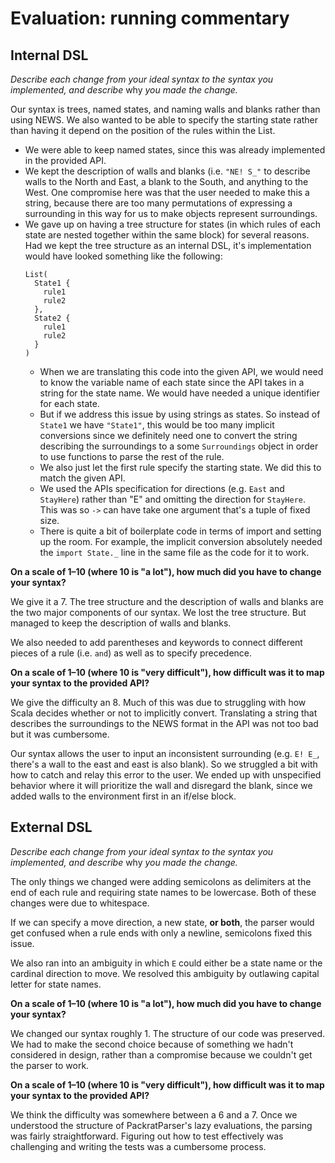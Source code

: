 # Evaluation: running commentary

## Internal DSL

_Describe each change from your ideal syntax to the syntax you implemented, and
describe_ why _you made the change._

Our syntax is trees, named states, and naming walls and blanks rather than 
using NEWS.  We also wanted to be able to specify the starting state rather
than having it depend on the position of the rules within the List.

 * We were able to keep named states, since this was already implemented in the
provided API.
 * We kept the description of walls and blanks (i.e. `"NE! S_"` to describe 
 walls to the North and East, a blank to the South, and anything to the West.
 One compromise here was that the user needed to make this a string, because
 there are too many permutations of expressing a surrounding in this way for
 us to make objects represent surroundings.
 * We gave up on having a tree structure for states (in which rules of each
  state are nested together within the same block) for several reasons.
  Had we kept the tree structure as an internal DSL, it's implementation would 
  have looked something like the following:
    ```
    List(
      State1 {
        rule1
        rule2
      },
      State2 {
        rule1
        rule2
      }
    )
    ```
   * When we are translating this code into the given API, we would need to
    know the variable name of each state since the API takes in a string for 
    the state name. We would have needed a unique identifier for each state.
   * But if we address this issue by using strings as states. So instead of 
   `State1` we have `"State1"`, this would be too many implicit conversions 
   since we definitely need one to convert the string describing the 
   surroundings to a some `Surroundings` object in order to use functions to parse the rest of the rule.
   * We also just let the first rule specify the starting state. We did this to
   match the given API.
   * We used the APIs specification for directions (e.g. `East` and `StayHere`)
   rather than "E" and omitting the direction for `StayHere`. This was so `->`
   can have take one argument that's a tuple of fixed size.
   * There is quite a bit of boilerplate code in terms of import and setting
   up the room. For example, the implicit conversion absolutely needed 
   the `import State._` line in the same file as the code for it to work.

**On a scale of 1–10 (where 10 is "a lot"), how much did you have to change 
your syntax?**

We give it a 7. The tree structure and the description of walls and blanks are 
the two major components of our syntax. We lost the tree structure. But managed
to keep the description of walls and blanks.

We also needed to add parentheses and keywords to connect different pieces of a
rule (i.e. `and`) as well as to specify precedence.

**On a scale of 1–10 (where 10 is "very difficult"), how difficult was it to 
map your syntax to the provided API?**

We give the difficulty an 8. Much of this was due to struggling with how Scala
decides whether or not to implicitly convert. Translating a string that 
describes the surroundings to the NEWS format in the API was not too bad but
it was cumbersome.

Our syntax allows the user to input an inconsistent surrounding (e.g. `E! E_`, 
there's a wall to the east and east is also blank). So we struggled a bit with
how to catch and relay this error to the user. We ended up with unspecified
behavior where it will prioritize the wall and disregard the blank, since we
added walls to the environment first in an if/else block.

## External DSL

_Describe each change from your ideal syntax to the syntax you implemented, and
describe_ why _you made the change._

The only things we changed were adding semicolons as delimiters at the end
of each rule and requiring state names to be lowercase.  Both of these changes
were due to whitespace.

If we can specify a move direction, a new state, **or both**, the parser would
get confused when a rule ends with only a newline, semicolons fixed this issue.

We also ran into an ambiguity in which `E` could either be a state name or the
cardinal direction to move.  We resolved this ambiguity by outlawing capital
letter for state names.

**On a scale of 1–10 (where 10 is "a lot"), how much did you have to change your syntax?**

We changed our syntax roughly 1.  The structure of our code was preserved.
We had to make the second choice because of something we hadn't considered
in design, rather than a compromise because we couldn't get the parser to work.

**On a scale of 1–10 (where 10 is "very difficult"), how difficult was it to map your syntax to the provided API?**

We think the difficulty was somewhere between a 6 and a 7.  Once we understood
the structure of PackratParser's lazy evaluations, the parsing was fairly
straightforward.  Figuring out how to test effectively was challenging and
writing the tests was a cumbersome process.

